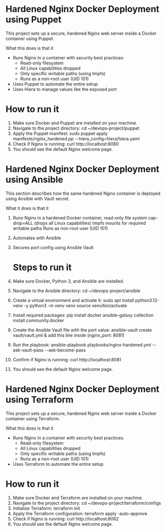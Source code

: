 # Hardened Nginx Docker Deployment using Puppet

This project sets up a secure, hardened Nginx web server inside a Docker container using Puppet.

What this does is that it
- Runs Nginx in a container with security best practices:
  - Read-only filesystem
  - All Linux capabilities dropped
  - Only specific writable paths (using tmpfs)
  - Runs as a non-root user (UID 101)
- Uses Puppet to automate the entire setup
- Uses Hiera to manage values like the exposed port

# How to run it

1. Make sure Docker and Puppet are installed on your machine.
2. Navigate to the project directory:
    cd ~/devops-project/puppet
3. Apply the Puppet manifest:
    sudo puppet apply manifests/nginx_hardened.pp --hiera_config=hiera/hiera.yaml
4. Check if Nginx is running:
    curl http://localhost:8080
5. You should see the default Nginx welcome page.

# Hardened Nginx Docker Deployment using Ansible
This section describes how the same hardened Nginx container is deployed using Ansible with Vault secret.

What it does is that it
1. Runs Nginx in a hardened Docker container,
      read-only file system
      cap-drop=ALL (drops all Linux capabilities)
      tmpfs mounts for required writable paths
      Runs as non-root user (UID 101)
2. Automates with Ansible
3. Secures port config using Ansible Vault

   # Steps to run it
   
1. Make sure Docker, Python 3, and Ansible are installed.
2. Navigate to the Ansible directory:
    cd ~/devops-project/ansible
3. Create a virtual environment and activate it:
    sudo apt install python3.12-venv -y
    python3 -m venv venv
    source venv/bin/activate
4. Install required packages:
    pip install docker
    ansible-galaxy collection install community.docker
5. Create the Ansible Vault file with the port value:
    ansible-vault create vault/vault.yml & add this line inside (nginx_port: 8081)
6. Run the playbook:
    ansible-playbook playbooks/nginx-hardened.yml --ask-vault-pass --ask-become-pass
7. Confirm if Nginx is running:
    curl http://localhost:8081
8. You should see the default Nginx welcome page.




# Hardened Nginx Docker Deployment using Terraform

This project sets up a secure, hardened Nginx web server inside a Docker container using Terraform.

What this does is that it
- Runs Nginx in a container with security best practices:
  - Read-only filesystem
  - All Linux capabilities dropped
  - Only specific writable paths (using tmpfs)
  - Runs as a non-root user (UID 101)
- Uses Terraform to automate the entire setup

# How to run it

1. Make sure Docker and Terraform are installed on your machine.
2. Navigate to the project directory:
    cd ~/devops-project/terraform/configs
3. Initialize Terraform:
    terraform init
4. Apply the Terraform configuration:
    terraform apply -auto-approve
5. Check if Nginx is running:
    curl http://localhost:8082
6. You should see the default Nginx welcome page.
